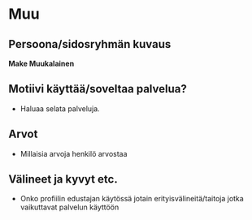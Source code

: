  # Muu


## Persoona/sidosryhmän kuvaus


**Make Muukalainen**



## Motiivi käyttää/soveltaa palvelua? 

* Haluaa selata palveluja.

## Arvot  

* Millaisia arvoja henkilö arvostaa

## Välineet ja kyvyt etc.

* Onko profiilin edustajan käytössä jotain erityisvälineitä/taitoja jotka vaikuttavat palvelun käyttöön
